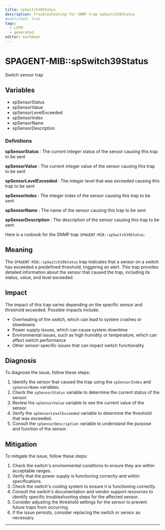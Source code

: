 ```yaml
---
title: spSwitch39Status
description: Troubleshooting for SNMP trap spSwitch39Status
#published: true
tags:
  - LGTM
  - generated
editor: markdown
---
```


# SPAGENT-MIB::spSwitch39Status 

Switch sensor trap 


## Variables


  - spSensorStatus
  - spSensorValue
  - spSensorLevelExceeded
  - spSensorIndex
  - spSensorName
  - spSensorDescription 

### Definitions 


**spSensorStatus** 
: The current integer status of the sensor causing this trap to be sent 

**spSensorValue** 
: The current integer value of the sensor causing this trap to be sent 

**spSensorLevelExceeded** 
: The integer level that was exceeded causing this trap to be sent 

**spSensorIndex** 
: The integer index of the sensor causing this trap to be sent 

**spSensorName** 
: The name of the sensor causing this trap to be sent 

**spSensorDescription** 
: The description of the sensor causing this trap to be sent 


Here is a runbook for the SNMP trap `SPAGENT-MIB::spSwitch39Status`:

## Meaning

The `SPAGENT-MIB::spSwitch39Status` trap indicates that a sensor on a switch has exceeded a predefined threshold, triggering an alert. This trap provides detailed information about the sensor that caused the trap, including its status, value, and level exceeded.

## Impact

The impact of this trap varies depending on the specific sensor and threshold exceeded. Possible impacts include:

* Overheating of the switch, which can lead to system crashes or slowdowns
* Power supply issues, which can cause system downtime
* Environmental issues, such as high humidity or temperature, which can affect switch performance
* Other sensor-specific issues that can impact switch functionality

## Diagnosis

To diagnose the issue, follow these steps:

1. Identify the sensor that caused the trap using the `spSensorIndex` and `spSensorName` variables.
2. Check the `spSensorStatus` variable to determine the current status of the sensor.
3. Review the `spSensorValue` variable to see the current value of the sensor.
4. Verify the `spSensorLevelExceeded` variable to determine the threshold that was exceeded.
5. Consult the `spSensorDescription` variable to understand the purpose and function of the sensor.

## Mitigation

To mitigate the issue, follow these steps:

1. Check the switch's environmental conditions to ensure they are within acceptable ranges.
2. Verify that the power supply is functioning correctly and within specifications.
3. Check the switch's cooling system to ensure it is functioning correctly.
4. Consult the switch's documentation and vendor support resources to identify specific troubleshooting steps for the affected sensor.
5. Consider adjusting the threshold settings for the sensor to prevent future traps from occurring.
6. If the issue persists, consider replacing the switch or sensor as necessary.
---




